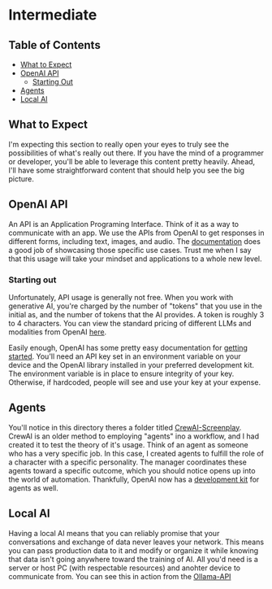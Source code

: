 # Intermediate

## Table of Contents
 - [What to Expect](#what-to-expect)
 - [OpenAI API](#openai-api)
    - [Starting Out](#starting-out)
 - [Agents](#agents)
 - [Local AI](#local-ai)

## What to Expect
I'm expecting this section to really open your eyes to truly see the possibilities of what's really out there. If you have the mind of a programmer or developer, you'll be able to leverage this content pretty heavily. Ahead, I'll have some straightforward content that should help you see the big picture.

## OpenAI API
An API is an Application Programing Interface. Think of it as a way to communicate with an app. We use the APIs from OpenAI to get responses in different forms, including text, images, and audio. The [documentation](https://platform.openai.com/docs/guides/text?api-mode=chat) does a good job of showcasing those specific use cases. Trust me when I say that this usage will take your mindset and applications to a whole new level.

### Starting out
Unfortunately, API usage is generally not free. When you work with generative AI, you're charged by the number of "tokens" that you use in the initial as, and the number of tokens that the AI provides. A token is roughly 3 to 4 characters. You can view the standard pricing of different LLMs and modalities from OpenAI [here](https://platform.openai.com/docs/pricing). 

Easily enough, OpenAI has some pretty easy documentation for [getting started](https://platform.openai.com/docs/libraries?desktop-os=windows&language=python). You'll need an API key set in an environment variable on your device and the OpenAI library installed in your preferred development kit. The environment variable is in place to ensure integrity of your key. Otherwise, if hardcoded, people will see and use your key at your expense.

## Agents
You'll notice in this directory theres a folder titled [CrewAI-Screenplay](https://github.com/GoatEXE/Intro-to-AI/tree/main/2-Intermediate/CrewAI-Screenplay). CrewAI is an older method to employing "agents" ino a workflow, and I had created it to test the theory of it's usage. Think of an agent as someone who has a very specific job. In this case, I created agents to fulfill the role of a character with a specific personality. The manager coordinates these agents toward a specific outcome, which you should notice opens up into the world of automation. Thankfully, OpenAI now has a [development kit](https://platform.openai.com/docs/quickstart?api-mode=chat#build-agents) for agents as well.

## Local AI
Having a local AI means that you can reliably promise that your conversations and exchange of data never leaves your network. This means you can pass production data to it and modify or organize it while knowing that data isn't going anywhere toward the training of AI. All you'd need is a server or host PC (with respectable resources) and anohter device to communicate from. You can see this in action from the [Ollama-API](https://github.com/GoatEXE/Intro-to-AI/tree/main/2-Intermediate/Ollama-API)